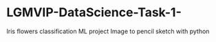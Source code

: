 # LGMVIP-DataScience-Task-1-
Iris flowers classification ML project
Image to pencil sketch with python

